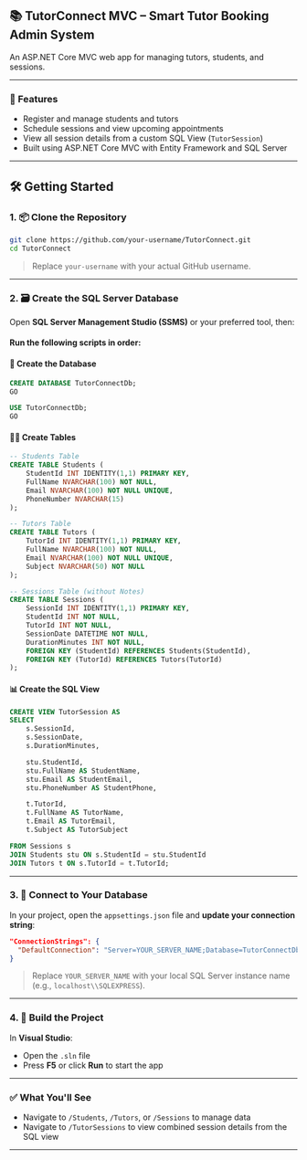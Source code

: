 ## 📚 TutorConnect MVC – Smart Tutor Booking Admin System

An ASP.NET Core MVC web app for managing tutors, students, and sessions.

---

### 🚀 Features

* Register and manage students and tutors
* Schedule sessions and view upcoming appointments
* View all session details from a custom SQL View (`TutorSession`)
* Built using ASP.NET Core MVC with Entity Framework and SQL Server

---

## 🛠️ Getting Started

### 1. 📦 Clone the Repository

```bash
git clone https://github.com/your-username/TutorConnect.git
cd TutorConnect
```

> Replace `your-username` with your actual GitHub username.

---

### 2. 🗃️ Create the SQL Server Database

Open **SQL Server Management Studio (SSMS)** or your preferred tool, then:

#### Run the following scripts in order:

#### 🧱 Create the Database

```sql
CREATE DATABASE TutorConnectDb;
GO

USE TutorConnectDb;
GO
```

#### 🧑‍🎓 Create Tables

```sql
-- Students Table
CREATE TABLE Students (
    StudentId INT IDENTITY(1,1) PRIMARY KEY,
    FullName NVARCHAR(100) NOT NULL,
    Email NVARCHAR(100) NOT NULL UNIQUE,
    PhoneNumber NVARCHAR(15)
);

-- Tutors Table
CREATE TABLE Tutors (
    TutorId INT IDENTITY(1,1) PRIMARY KEY,
    FullName NVARCHAR(100) NOT NULL,
    Email NVARCHAR(100) NOT NULL UNIQUE,
    Subject NVARCHAR(50) NOT NULL
);

-- Sessions Table (without Notes)
CREATE TABLE Sessions (
    SessionId INT IDENTITY(1,1) PRIMARY KEY,
    StudentId INT NOT NULL,
    TutorId INT NOT NULL,
    SessionDate DATETIME NOT NULL,
    DurationMinutes INT NOT NULL,
    FOREIGN KEY (StudentId) REFERENCES Students(StudentId),
    FOREIGN KEY (TutorId) REFERENCES Tutors(TutorId)
);
```

#### 📊 Create the SQL View

```sql
CREATE VIEW TutorSession AS
SELECT 
    s.SessionId,
    s.SessionDate,
    s.DurationMinutes,

    stu.StudentId,
    stu.FullName AS StudentName,
    stu.Email AS StudentEmail,
    stu.PhoneNumber AS StudentPhone,

    t.TutorId,
    t.FullName AS TutorName,
    t.Email AS TutorEmail,
    t.Subject AS TutorSubject

FROM Sessions s
JOIN Students stu ON s.StudentId = stu.StudentId
JOIN Tutors t ON s.TutorId = t.TutorId;
```

---

### 3. 🔌 Connect to Your Database

In your project, open the `appsettings.json` file and **update your connection string**:

```json
"ConnectionStrings": {
  "DefaultConnection": "Server=YOUR_SERVER_NAME;Database=TutorConnectDb;Trusted_Connection=True;TrustServerCertificate=True"
}
```

> Replace `YOUR_SERVER_NAME` with your local SQL Server instance name (e.g., `localhost\\SQLEXPRESS`).

---

### 4. 🧱 Build the Project

In **Visual Studio**:

* Open the `.sln` file
* Press **F5** or click **Run** to start the app

---

### ✅ What You'll See

* Navigate to `/Students`, `/Tutors`, or `/Sessions` to manage data
* Navigate to `/TutorSessions` to view combined session details from the SQL view

---

